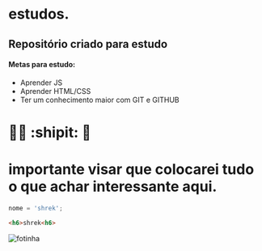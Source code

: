 # estudos. 

## Repositório criado para estudo

#### Metas para estudo:

* Aprender JS
* Aprender HTML/CSS
* Ter um conhecimento maior com GIT e GITHUB


# 🧑‍🚀 :shipit: 🚀

# importante visar que colocarei tudo o que achar interessante aqui.
~~~javascript
nome = 'shrek';
~~~
~~~html
<h6>shrek<h6>
~~~


![fotinha](https://www.nasa.gov/sites/default/files/thumbnails/image/pia20027_updated.jpg)
